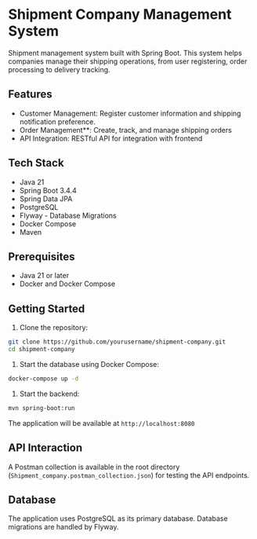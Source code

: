 # Shipment Company Management System

Shipment management system built with Spring Boot. This system helps companies manage their shipping operations, from user registering, order processing to delivery tracking.

## Features

- Customer Management: Register customer information and shipping notification preference.
- Order Management**: Create, track, and manage shipping orders
- API Integration: RESTful API for integration with frontend

## Tech Stack

- Java 21
- Spring Boot 3.4.4
- Spring Data JPA
- PostgreSQL
- Flyway - Database Migrations
- Docker Compose
- Maven

## Prerequisites
- Java 21 or later
- Docker and Docker Compose

## Getting Started

1. Clone the repository:
```bash
git clone https://github.com/yourusername/shipment-company.git
cd shipment-company
```

1. Start the database using Docker Compose:
```bash
docker-compose up -d
```

1. Start the backend:
```bash
mvn spring-boot:run
```

The application will be available at `http://localhost:8080`

## API Interaction

A Postman collection is available in the root directory (`Shipment_company.postman_collection.json`) for testing the API endpoints.

## Database

The application uses PostgreSQL as its primary database. Database migrations are handled by Flyway.